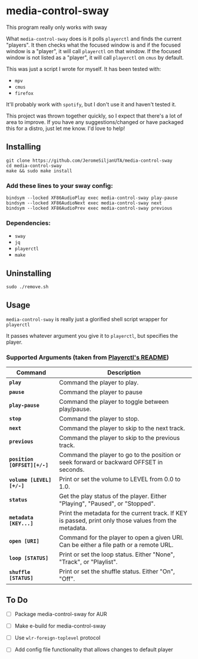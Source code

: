 # media-control-sway
This program really only works with sway

What `media-control-sway` does is it polls `playerctl` and finds the current "players". It then checks what the focused window is and if the focused window is a "player", it will call `playerctl` on that window. If the focused window is not listed as a "player", it will call `playerctl` on `cmus` by default. 

This was just a script I wrote for myself. It has been tested with:
 - `mpv`
 - `cmus`
 - `firefox`

It'll probably work with `spotify`, but I don't use it and haven't tested it.

This project was thrown together quickly, so I expect that there's a lot of area to improve. If you have any suggestions/changed or have packaged this for a distro, just let me know. I'd love to help!

## Installing
```
git clone https://github.com/JeromeSiljanUTA/media-control-sway
cd media-control-sway
make && sudo make install
```

### Add these lines to your sway config:
```
bindsym --locked XF86AudioPlay exec media-control-sway play-pause
bindsym --locked XF86AudioNext exec media-control-sway next
bindsym --locked XF86AudioPrev exec media-control-sway previous
```

### Dependencies:
 - `sway`
 - `jq`
 - `playerctl`
 - `make`

## Uninstalling
` sudo ./remove.sh `

## Usage
`media-control-sway` is really just a glorified shell script wrapper for `playerctl`

It passes whatever argument you give it to `playerctl`, but specifies the player.

### Supported Arguments (taken from [Playerctl's README](https://github.com/altdesktop/playerctl))
|Command|Description|
|-|-|
| **`play`**                   | Command the player to play.                                                                            |
| **`pause`**                  | Command the player to pause                                                                            |
| **`play-pause`**             | Command the player to toggle between play/pause.                                                       |
| **`stop`**                   | Command the player to stop.                                                                            |
| **`next`**                   | Command the player to skip to the next track.                                                          |
| **`previous`**               | Command the player to skip to the previous track.                                                      |
| **`position [OFFSET][+/-]`** | Command the player to go to the position or seek forward or backward OFFSET in seconds.                |
| **`volume [LEVEL][+/-]`**    | Print or set the volume to LEVEL from 0.0 to 1.0.                                                      |
| **`status`**                 | Get the play status of the player. Either "Playing", "Paused", or "Stopped".                           |
| **`metadata [KEY...]`**      | Print the metadata for the current track. If KEY is passed, print only those values from the metadata. |
| **`open [URI]`**             | Command for the player to open a given URI. Can be either a file path or a remote URL.                 |
| **`loop [STATUS]`**          | Print or set the loop status. Either "None", "Track", or "Playlist".                                   |
| **`shuffle [STATUS]`**       | Print or set the shuffle status. Either "On", "Off".                                                   |

## To Do
 - [ ] Package media-control-sway for AUR
 - [ ] Make e-build for media-control-sway 
 - [ ] Use `wlr-foreign-toplevel` protocol
 - [ ] Add config file functionality that allows changes to default player

